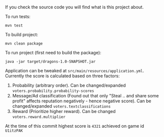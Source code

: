 If you check the source code you will find what is this project about.

To run tests:
```
mvn test
```

To build project:

```
mvn clean package 
```

To run project (first need to build the package):
```
java -jar target/dragons-1.0-SNAPSHOT.jar
```

Application can be tweaked at `src/main/resources/application.yml`. 
Currently the score is calculated based on three factors:
1) Probability (arbitrary order). Can be changed/expanded `voters.probability.probability-scores`
2) Message/Ad classification (Found out that only "Steal .. and share some profit" affects reputation negatively - hence negative score). Can be changed/expanded `voters.textclassifications` 
3) Reward (Prioritize higher reward). Can be changed `voters.reward.multiplier`

At the time of this commit highest score is `4321` achieved on game id `U1itzPAK`